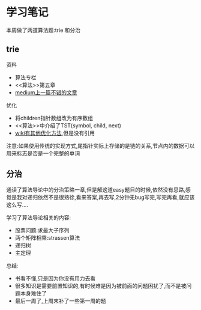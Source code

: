 # 学习笔记
本周做了两道算法题:trie 和分治

## trie
资料
- 算法专栏  
- <<算法>>第五章
- [medium上一篇不错的文章](https://medium.com/basecs/trying-to-understand-tries-3ec6bede0014)

优化
- 将children指针数组改为有序数组
- <<算法>>中介绍了TST(symbol, child, next)
- [wiki有其他优化方法](https://en.wikipedia.org/wiki/Trie),但是没有引用

注意:如果使用传统的实现方式,尾指针实际上存储的是链的关系,节点内的数据可以用来标志是否是一个完整的单词

## 分治
通读了算法导论中的分治策略一章,但是解这道easy题目的时候,依然没有思路,感觉是我对递归依然不是很熟徐,看来答案,再去写,2分钟无bug写完,写完再看,就应该这么写....  

学习了算法导论相关的内容:
- 股票问题:求最大子序列
- 两个矩阵相乘:strassen算法
- 递归树
- 主定理

总结:
- 书看不懂,只是因为你没有用力去看
- 很多知识是需要前置知识的,有时候难是因为被前面的问题困扰了,而不是被问题本身难住了
- 最后一周了,上周末补了一些第一周的题